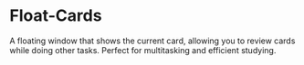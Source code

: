 # Float-Cards
A floating window that shows the current card, allowing you to review cards while doing other tasks. Perfect for multitasking and efficient studying.
